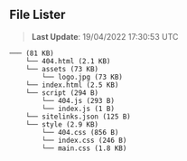 ## File Lister
<!-- File Lister Display -->
> **Last Update**: 19/04/2022 17:30:53 UTC

```
─── (81 KB) 
    └── 404.html (2.1 KB)
    └── assets (73 KB) 
        └── logo.jpg (73 KB)
    └── index.html (2.5 KB)
    └── script (294 B) 
        └── 404.js (293 B)
        └── index.js (1 B)
    └── sitelinks.json (125 B)
    └── style (2.9 KB) 
        └── 404.css (856 B)
        └── index.css (246 B)
        └── main.css (1.8 KB)
```
<!-- File Lister Display -->
